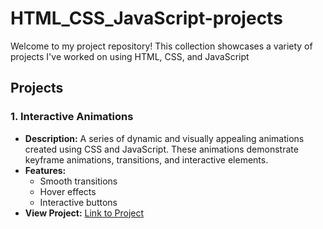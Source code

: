 # HTML_CSS_JavaScript-projects
Welcome to my project repository! This collection showcases a variety of projects I've worked on using HTML, CSS, and JavaScript

## Projects

### 1. Interactive Animations
- **Description:** A series of dynamic and visually appealing animations created using CSS and JavaScript. These animations demonstrate keyframe animations, transitions, and interactive elements.
- **Features:**
  - Smooth transitions
  - Hover effects
  - Interactive buttons
- **View Project:** [Link to Project](#)